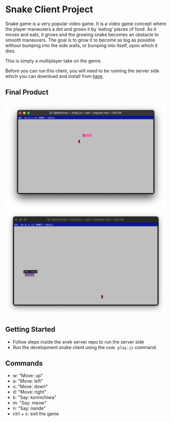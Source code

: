 # Snake Client Project

Snake game is a very popular video game. It is a video game concept where the player maneuvers a dot and grows it by ‘eating’ pieces of food. As it moves and eats, it grows and the growing snake becomes an obstacle to smooth maneuvers. The goal is to grow it to become as big as possible without bumping into the side walls, or bumping into itself, upon which it dies.

This is simply a multiplayer take on the genre.

Before you can run this client, you will need to be running the server side which you can download and install from [here](https://github.com/taniarascia/snek).

## Final Product

!["screenshot of snake game"](./img/snek1.png)
!["screenshot of snake game with the player sending message"](./img/snek2.png)

## Getting Started

- Follow steps inside the snek server repo to run the server side
- Run the development snake client using the `node play.js` command.

## Commands

- w: "Move: up"
- a: "Move: left"
- s: "Move: down"
- d: "Move: right"
- k: "Say: konnichiwa"
- m: "Say: meow"
- n: "Say: nande"
- ctrl + c: exit the game

